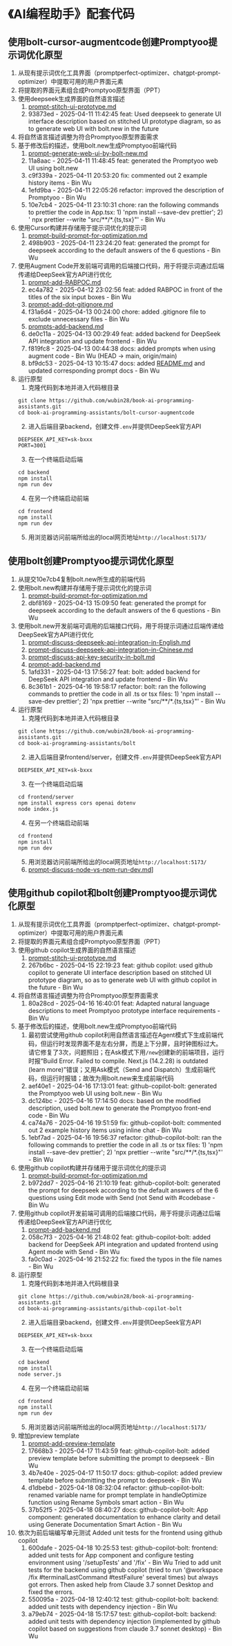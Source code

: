 # 《AI编程助手》配套代码

## 使用bolt-cursor-augmentcode创建Promptyoo提示词优化原型

1. 从现有提示词优化工具界面（promptperfect-optimizer、chatgpt-prompt-optimizer）中提取可用的用户界面元素
2. 将提取的界面元素组合成Promptyoo原型界面（PPT）
3. 使用deepseek生成界面的自然语言描述
    1. [prompt-stitch-ui-prototype.md](bolt-cursor-augmentcode/prompts/prompt-stitch-ui-prototype.md)
    2. 93873ed - 2025-04-11 11:42:45 feat: Used deepseek to generate UI interface description based on stitched UI prototype diagram, so as to generate web UI with bolt.new in the future
4. 将自然语言描述调整为符合Promptyoo原型界面需求
5. 基于修改后的描述，使用bolt.new生成Promptyoo前端代码
    1. [prompt-generate-web-ui-by-bolt-new.md](bolt-cursor-augmentcode/prompts/prompt-generate-web-ui-by-bolt-new.md)
    2. 11a8aac - 2025-04-11 11:48:45 feat: generated the Promptyoo web UI using bolt.new
    3. c9f339a - 2025-04-11 20:53:20 fix: commented out 2 example history items - Bin Wu
    4. 1efd9ba - 2025-04-11 22:05:26 refactor: improved the description of Promptyoo - Bin Wu
    5. 10e7cb4 - 2025-04-11 23:10:31 chore: ran the following commands to prettier the code in App.tsx: 1) 'npm install --save-dev prettier'; 2) ' npx prettier --write "src/**/*.{ts,tsx}"' - Bin Wu
6. 使用Cursor构建并存储用于提示词优化的提示词
    1. [prompt-build-prompt-for-optimization.md](bolt-cursor-augmentcode/prompts/prompt-build-prompt-for-optimization.md)
    2. 498b903 - 2025-04-11 23:24:20 feat: generated the prompt for deepseek according to the default answers of the 6 questions - Bin Wu
7. 使用Augment Code开发前端可调用的后端接口代码，用于将提示词通过后端传递给DeepSeek官方API进行优化
    1. [prompt-add-RABPOC.md](bolt-cursor-augmentcode/prompts/prompt-add-RABPOC.md)
    2. ec4a782 - 2025-04-12 23:02:56 feat: added RABPOC in front of the titles of the six input boxes - Bin Wu
    3. [prompt-add-dot-gitignore.md](bolt-cursor-augmentcode/prompts/prompt-add-dot-gitignore.md)
    4. f31a6d4 - 2025-04-13 00:24:00 chore: added .gitignore file to exclude unnecessary files - Bin Wu
    5. [prompts-add-backend.md](bolt-cursor-augmentcode/prompts/prompt-add-backend.md)
    6. de0c11a - 2025-04-13 00:29:49 feat: added backend for DeepSeek API integration and update frontend - Bin Wu
    7. f819fc8 - 2025-04-13 00:44:38 docs: added prompts when using augment code - Bin Wu (HEAD -> main, origin/main)
    8. bf9dc53 - 2025-04-13 10:15:47 docs: added [README.md](README.md) and updated corresponding prompt docs - Bin Wu
8. 运行原型
    1. 克隆代码到本地并进入代码根目录
    ```
    git clone https://github.com/wubin28/book-ai-programming-assistants.git
    cd book-ai-programming-assistants/bolt-cursor-augmentcode
    ```
    2. 进入后端目录backend，创建文件`.env`并提供DeepSeek官方API
    ```
    DEEPSEEK_API_KEY=sk-bxxx
    PORT=3001
    ```
    3. 在一个终端启动后端
    ```shell
    cd backend
    npm install
    npm run dev
    ```
    4. 在另一个终端启动前端
    ```shell
    cd frontend
    npm install
    npm run dev
    ```
    5. 用浏览器访问前端所给出的local网页地址`http://localhost:5173/`

## 使用bolt创建Promptyoo提示词优化原型

1. 从提交10e7cb4复制bolt.new所生成的前端代码
2. 使用bolt.new构建并存储用于提示词优化的提示词
    1. [prompt-build-prompt-for-optimization.md](bolt-cursor-augmentcode/prompts/prompt-build-prompt-for-optimization.md)
    2. dbf8169 - 2025-04-13 15:09:50 feat: generated the prompt for deepseek according to the default answers of the 6 questions - Bin Wu
3. 使用bolt.new开发前端可调用的后端接口代码，用于将提示词通过后端传递给DeepSeek官方API进行优化
    1. [prompt-discuss-deepseek-api-integration-in-English.md](bolt/prompts/prompt-discuss-deepseek-api-integration-in-English.md)
    2. [prompt-discuss-deepseek-api-integration-in-Chinese.md](bolt/prompts/prompt-discuss-deepseek-api-integration-in-Chinese.md)
    3. [prompt-discuss-api-key-security-in-bolt.md](bolt/prompts/prompt-discuss-api-key-security-in-bolt.md)
    4. [prompt-add-backend.md](bolt/prompts/prompt-add-backend.md)
    5. 1afd331 - 2025-04-13 17:56:27 feat: bolt: added backend for DeepSeek API integration and update frontend - Bin Wu
    6. 8c361b1 - 2025-04-16 19:58:17 refactor: bolt: ran the following commands to prettier the code in all .ts or tsx files: 1) 'npm install --save-dev prettier'; 2) 'npx prettier --write "src/**/*.{ts,tsx}"' - Bin Wu
8. 运行原型
    1. 克隆代码到本地并进入代码根目录
    ```
    git clone https://github.com/wubin28/book-ai-programming-assistants.git
    cd book-ai-programming-assistants/bolt
    ```
    2. 进入后端目录frontend/server，创建文件`.env`并提供DeepSeek官方API
    ```
    DEEPSEEK_API_KEY=sk-bxxx
    ```
    3. 在一个终端启动后端
    ```shell
    cd frontend/server
    npm install express cors openai dotenv
    node index.js
    ```
    4. 在另一个终端启动前端
    ```shell
    cd frontend
    npm install
    npm run dev
    ```
    5. 用浏览器访问前端所给出的local网页地址`http://localhost:5173/`
    6. [prompt-discuss-node-vs-npm-run-dev.md](bolt/prompts/prompt-discuss-node-vs-npm-run-dev.md)]

## 使用github copilot和bolt创建Promptyoo提示词优化原型

1. 从现有提示词优化工具界面（promptperfect-optimizer、chatgpt-prompt-optimizer）中提取可用的用户界面元素
2. 将提取的界面元素组合成Promptyoo原型界面（PPT）
3. 使用github copilot生成界面的自然语言描述
    1. [prompt-stitch-ui-prototype.md](github-copilot-bolt/prompts/prompt-stitch-ui-prototype.md)
    2. 267b6bc - 2025-04-15 22:19:23 feat: github copilot: used github copilot to generate UI interface description based on stitched UI prototype diagram, so as to generate web UI with github copilot in the future - Bin Wu
4. 将自然语言描述调整为符合Promptyoo原型界面需求
    1. 80a28cd - 2025-04-16 16:40:01 feat: Adapted natural language descriptions to meet Promptyoo prototype interface requirements - Bin Wu
5. 基于修改后的描述，使用bolt.new生成Promptyoo前端代码
    1. 最初尝试使用github copilot利用自然语言描述在Agent模式下生成前端代码，但运行时发现界面不是左右分屏，而是上下分屏，且时钟图标过大。请它修复了3次，问题照旧；在Ask模式下用`/new`创建新的前端项目，运行时报“Build Error. Failed to compile. Next.js (14.2.28) is outdated (learn more)”错误；又用Ask模式（Send and Dispatch）生成前端代码，但运行时报错；故改为用bolt.new来生成前端代码
    2. aef40e1 - 2025-04-16 17:13:01 feat: github-copilot-bolt: generated the Promptyoo web UI using bolt.new - Bin Wu
    3. dc124bc - 2025-04-16 17:14:50 docs: based on the modified description, used bolt.new to generate the Promptyoo front-end code - Bin Wu
    4. ca74a76 - 2025-04-16 19:51:59 fix: github-copilot-bolt: commented out 2 example history items using inline chat - Bin Wu
    5. 1ebf7ad - 2025-04-16 19:56:37 refactor: github-copilot-bolt: ran the following commands to prettier the code in all .ts or tsx files: 1) 'npm install --save-dev prettier'; 2) 'npx prettier --write "src/**/*.{ts,tsx}"' - Bin Wu
6. 使用github copilot构建并存储用于提示词优化的提示词
    1. [prompt-build-prompt-for-optimization.md](github-copilot-bolt/prompts/prompt-build-prompt-for-optimization.md)
    2. b972dd7 - 2025-04-16 21:10:19 feat: github-copilot-bolt: generated the prompt for deepseek according to the default answers of the 6 questions using Edit mode with Send (not Send with #codebase - Bin Wu
7. 使用github copilot开发前端可调用的后端接口代码，用于将提示词通过后端传递给DeepSeek官方API进行优化
    1. [prompt-add-backend.md](github-copilot-bolt/prompts/prompt-add-backend.md)
    2. 058c7f3 - 2025-04-16 21:48:02 feat: github-copilot-bolt: added backend for DeepSeek API integration and updated frontend using Agent mode with Send - Bin Wu
    3. fa0c0ad - 2025-04-16 21:52:22 fix: fixed the typos in the file names - Bin Wu
8. 运行原型
    1. 克隆代码到本地并进入代码根目录
    ```
    git clone https://github.com/wubin28/book-ai-programming-assistants.git
    cd book-ai-programming-assistants/github-copilot-bolt
    ```
    2. 进入后端目录backend，创建文件`.env`并提供DeepSeek官方API
    ```
    DEEPSEEK_API_KEY=sk-bxxx
    ```
    3. 在一个终端启动后端
    ```shell
    cd backend
    npm install
    node server.js
    ```
    4. 在另一个终端启动前端
    ```shell
    cd frontend
    npm install
    npm run dev
    ```
    5. 用浏览器访问前端所给出的local网页地址`http://localhost:5173/`
9. 增加preview template
    1. [prompt-add-preview-template](github-copilot-bolt/prompts/prompt-add-preview-template.md)
    2. 17668b3 - 2025-04-17 11:43:59 feat: github-copilot-bolt: added preview template before submitting the prompt to deepseek - Bin Wu
    3. 4b7e40e - 2025-04-17 11:50:17 docs: github-copilot: added preview template before submitting the prompt to deepseek - Bin Wu
    4. d1dbebd - 2025-04-18 08:32:04 refactor: github-copilot-bolt: renamed variable name for prompt template in handleOptimize function using Rename Symbols smart action - Bin Wu
    5. 37b52f5 - 2025-04-18 08:40:27 docs: github-copilot-bolt: App component: generated documentation to enhance clarity and detail using Generate Documentation Smart Action - Bin Wu
10. 依次为前后端编写单元测试
    Added unit tests for the frontend using github copilot
    1. 600dafe - 2025-04-18 10:25:53 test: github-copilot-bolt: frontend: added unit tests for App component and configure testing environment using '/setupTests' and '/fix' - Bin Wu
    Tried to add unit tests for the backend using github copilot (tried to run '@workspace /fix #terminalLastCommand #testFailure' several times) but always got errors.
    Then asked help from Claude 3.7 sonnet Desktop and fixed the errors.
    2. 550095a - 2025-04-18 12:40:12 test: github-copilot-bolt: backend: added unit tests with dependency injection - Bin Wu
    3. a79eb74 - 2025-04-18 15:17:57 test: github-copilot-bolt: backend: added unit tests with dependency injection (implemented by github copilot based on suggestions from claude 3.7 sonnet desktop) - Bin Wu